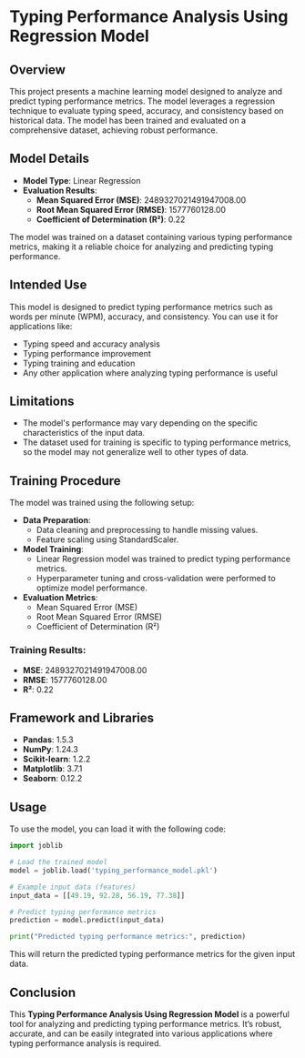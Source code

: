 # Typing Performance Analysis Using Regression Model

## Overview

This project presents a machine learning model designed to analyze and predict typing performance metrics. The model leverages a regression technique to evaluate typing speed, accuracy, and consistency based on historical data. The model has been trained and evaluated on a comprehensive dataset, achieving robust performance.

## Model Details

- **Model Type**: Linear Regression
- **Evaluation Results**:
  - **Mean Squared Error (MSE)**: 2489327021491947008.00
  - **Root Mean Squared Error (RMSE)**: 1577760128.00
  - **Coefficient of Determination (R²)**: 0.22

The model was trained on a dataset containing various typing performance metrics, making it a reliable choice for analyzing and predicting typing performance.

## Intended Use

This model is designed to predict typing performance metrics such as words per minute (WPM), accuracy, and consistency. You can use it for applications like:
- Typing speed and accuracy analysis
- Typing performance improvement
- Typing training and education
- Any other application where analyzing typing performance is useful

## Limitations

- The model's performance may vary depending on the specific characteristics of the input data.
- The dataset used for training is specific to typing performance metrics, so the model may not generalize well to other types of data.

## Training Procedure

The model was trained using the following setup:

- **Data Preparation**:
  - Data cleaning and preprocessing to handle missing values.
  - Feature scaling using StandardScaler.
- **Model Training**:
  - Linear Regression model was trained to predict typing performance metrics.
  - Hyperparameter tuning and cross-validation were performed to optimize model performance.
- **Evaluation Metrics**:
  - Mean Squared Error (MSE)
  - Root Mean Squared Error (RMSE)
  - Coefficient of Determination (R²)

### Training Results:
- **MSE**: 2489327021491947008.00
- **RMSE**: 1577760128.00
- **R²**: 0.22

## Framework and Libraries

- **Pandas**: 1.5.3
- **NumPy**: 1.24.3
- **Scikit-learn**: 1.2.2
- **Matplotlib**: 3.7.1
- **Seaborn**: 0.12.2

## Usage

To use the model, you can load it with the following code:

```python
import joblib

# Load the trained model
model = joblib.load('typing_performance_model.pkl')

# Example input data (features)
input_data = [[49.19, 92.28, 56.19, 77.38]]

# Predict typing performance metrics
prediction = model.predict(input_data)

print("Predicted typing performance metrics:", prediction)
```

This will return the predicted typing performance metrics for the given input data.

## Conclusion

This **Typing Performance Analysis Using Regression Model** is a powerful tool for analyzing and predicting typing performance metrics. It’s robust, accurate, and can be easily integrated into various applications where typing performance analysis is required.
